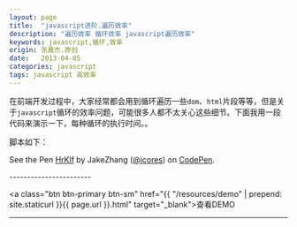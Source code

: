 ```yaml
---
layout: page
title:  "javascript进阶.遍历效率"
description: "遍历效率 循环效率 javascript遍历效率"
keywords: javascript,循环,效率
origin: 张嘉杰.原创
date:   2013-04-05
categories: javascript
tags: javascript 高效率
---
```

在前端开发过程中，大家经常都会用到循环遍历一些`dom`、`html`片段等等，但是关于`javascript`循环的效率问题，可能很多人都不太关心这些细节。下面我用一段代码来演示一下，每种循环的执行时间。。  
<!--more-->

脚本如下：

<p data-height="268" data-theme-id="8417" data-slug-hash="HrKlf" data-default-tab="result" data-user="jcores" class='codepen'>See the Pen <a href='http://codepen.io/jcores/pen/HrKlf/'>HrKlf</a> by JakeZhang (<a href='http://codepen.io/jcores'>@jcores</a>) on <a href='http://codepen.io'>CodePen</a>.</p>
<script async="true" src="http://codepen.io/assets/embed/ei.js"> </script>
-----------------------

<a class="btn btn-primary btn-sm" href="{{ "/resources/demo" | prepend: site.staticurl }}{{ page.url }}.html" target="_blank">查看DEMO</a> 

-----------------------
